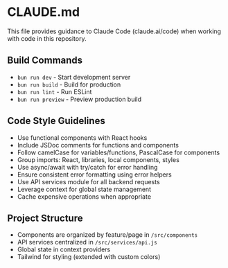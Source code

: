 # CLAUDE.md

This file provides guidance to Claude Code (claude.ai/code) when working with code in this repository.

## Build Commands
- `bun run dev` - Start development server
- `bun run build` - Build for production
- `bun run lint` - Run ESLint
- `bun run preview` - Preview production build

## Code Style Guidelines
- Use functional components with React hooks
- Include JSDoc comments for functions and components
- Follow camelCase for variables/functions, PascalCase for components
- Group imports: React, libraries, local components, styles
- Use async/await with try/catch for error handling
- Ensure consistent error formatting using error helpers
- Use API services module for all backend requests
- Leverage context for global state management
- Cache expensive operations when appropriate

## Project Structure
- Components are organized by feature/page in `/src/components`
- API services centralized in `/src/services/api.js`
- Global state in context providers
- Tailwind for styling (extended with custom colors)